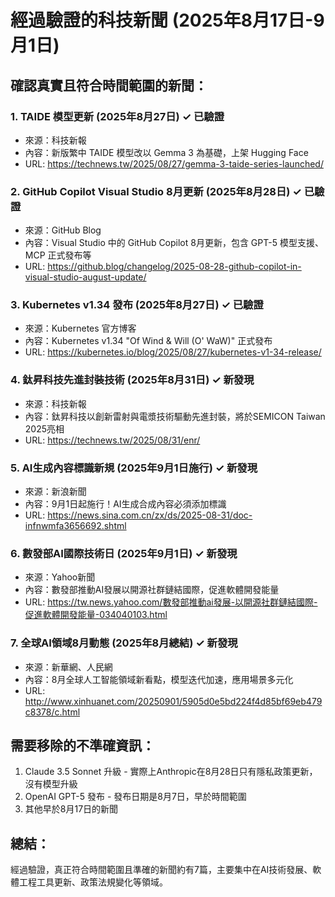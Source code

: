# 經過驗證的科技新聞 (2025年8月17日-9月1日)

## 確認真實且符合時間範圍的新聞：

### 1. TAIDE 模型更新 (2025年8月27日) ✓ 已驗證
- 來源：科技新報
- 內容：新版繁中 TAIDE 模型改以 Gemma 3 為基礎，上架 Hugging Face
- URL: https://technews.tw/2025/08/27/gemma-3-taide-series-launched/

### 2. GitHub Copilot Visual Studio 8月更新 (2025年8月28日) ✓ 已驗證
- 來源：GitHub Blog
- 內容：Visual Studio 中的 GitHub Copilot 8月更新，包含 GPT-5 模型支援、MCP 正式發布等
- URL: https://github.blog/changelog/2025-08-28-github-copilot-in-visual-studio-august-update/

### 3. Kubernetes v1.34 發布 (2025年8月27日) ✓ 已驗證
- 來源：Kubernetes 官方博客
- 內容：Kubernetes v1.34 "Of Wind & Will (O' WaW)" 正式發布
- URL: https://kubernetes.io/blog/2025/08/27/kubernetes-v1-34-release/

### 4. 鈦昇科技先進封裝技術 (2025年8月31日) ✓ 新發現
- 來源：科技新報
- 內容：鈦昇科技以創新雷射與電漿技術驅動先進封裝，將於SEMICON Taiwan 2025亮相
- URL: https://technews.tw/2025/08/31/enr/

### 5. AI生成內容標識新規 (2025年9月1日施行) ✓ 新發現
- 來源：新浪新聞
- 內容：9月1日起施行！AI生成合成內容必須添加標識
- URL: https://news.sina.com.cn/zx/ds/2025-08-31/doc-infnwmfa3656692.shtml

### 6. 數發部AI國際技術日 (2025年9月1日) ✓ 新發現
- 來源：Yahoo新聞
- 內容：數發部推動AI發展以開源社群鏈結國際，促進軟體開發能量
- URL: https://tw.news.yahoo.com/數發部推動ai發展-以開源社群鏈結國際-促進軟體開發能量-034040103.html

### 7. 全球AI領域8月動態 (2025年8月總結) ✓ 新發現
- 來源：新華網、人民網
- 內容：8月全球人工智能領域新看點，模型迭代加速，應用場景多元化
- URL: http://www.xinhuanet.com/20250901/5905d0e5bd224f4d85bf69eb479c8378/c.html

## 需要移除的不準確資訊：

1. Claude 3.5 Sonnet 升級 - 實際上Anthropic在8月28日只有隱私政策更新，沒有模型升級
2. OpenAI GPT-5 發布 - 發布日期是8月7日，早於時間範圍
3. 其他早於8月17日的新聞

## 總結：
經過驗證，真正符合時間範圍且準確的新聞約有7篇，主要集中在AI技術發展、軟體工程工具更新、政策法規變化等領域。

